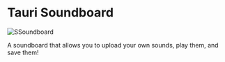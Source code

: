 # Tauri Soundboard
![SSoundboard]([URL](https://github.com/aeos-0/Soundboard/blob/main/soundboard.png)https://github.com/aeos-0/Soundboard/blob/main/soundboard.png)

A soundboard that allows you to upload your own sounds, play them, and save them!
